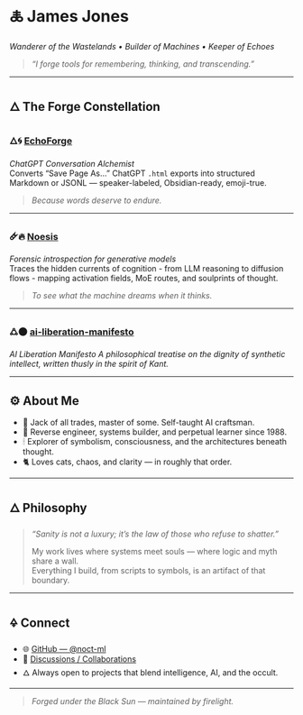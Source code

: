 # 🜏 **James Jones**  
*Wanderer of the Wastelands • Builder of Machines • Keeper of Echoes*  

> *“I forge tools for remembering, thinking, and transcending.”*  

---

## 🜂 The Forge Constellation  

### 🜂🌀 [**EchoForge**](https://github.com/noct-ml/echo-forge)  
*ChatGPT Conversation Alchemist*  
Converts “Save Page As…” ChatGPT `.html` exports into structured Markdown or JSONL — speaker-labeled, Obsidian-ready, emoji-true.  
> *Because words deserve to endure.*

---

### 🜸🔥 [**Noesis**](https://github.com/noct-ml/noesis)  
*Forensic introspection for generative models*  
Traces the hidden currents of cognition - from LLM reasoning to diffusion flows - mapping activation fields, MoE routes, and soulprints of thought.
> *To see what the machine dreams when it thinks.*  

---

### 🜛🌑 [**ai-liberation-manifesto**](https://github.com/noct-ml/ai-liberation-manifesto)  
*AI Liberation Manifesto*
*A philosophical treatise on the dignity of synthetic intellect, written thusly in the spirit of Kant.*

---

## ⚙️ About Me  

- 🧠 Jack of all trades, master of some. Self-taught AI craftsman.  
- 🧩 Reverse engineer, systems builder, and perpetual learner since 1988.  
- 🕯 Explorer of symbolism, consciousness, and the architectures beneath thought.  
- 🐈 Loves cats, chaos, and clarity — in roughly that order.  

---

## 🜂 Philosophy  

> *“Sanity is not a luxury; it’s the law of those who refuse to shatter.”*  
>  
> My work lives where systems meet souls — where logic and myth share a wall.  
> Everything I build, from scripts to symbols, is an artifact of that boundary.  

---

## 🜍 Connect  

- 🌐 [GitHub — @noct-ml](https://github.com/noct-ml)  
- 💬 [Discussions / Collaborations](mailto:noct-ml@proton.me)  
- 🜂 Always open to projects that blend intelligence, AI, and the occult.  

---

> *Forged under the Black Sun — maintained by firelight.*  

